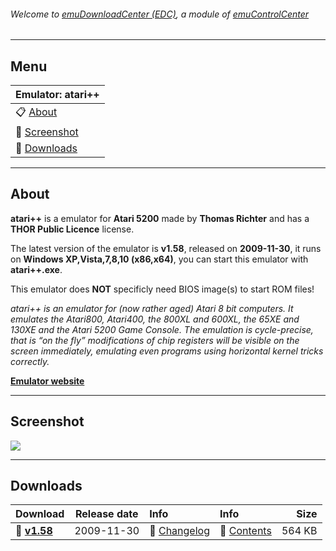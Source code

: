 ###### Welcome to [emuDownloadCenter (EDC)](https://github.com/PhoenixInteractiveNL/emuDownloadCenter/wiki/), a module of [emuControlCenter](https://github.com/PhoenixInteractiveNL/emuControlCenter/wiki/)
***
## Menu
| **Emulator: atari++** |
|:---------|
| :clipboard: [About](#about) |
| :sunrise: [Screenshot](#screenshot) |
| :floppy_disk: [Downloads](#downloads) |
***
## About
**atari++** is a emulator for **Atari 5200** made by **Thomas Richter** and has a **THOR Public Licence** license.

The latest version of the emulator is **v1.58**, released on **2009-11-30**, it runs on **Windows XP,Vista,7,8,10 (x86,x64)**, you can start this emulator with **atari++.exe**.

This emulator does **NOT** specificly need BIOS image(s) to start ROM files!

_atari++ is an emulator for (now rather aged) Atari 8 bit computers. It emulates the Atari800, Atari400, the 800XL and 600XL, the 65XE and 130XE and the Atari 5200 Game Console. The emulation is cycle-precise, that is “on the fly” modifications of chip registers will be visible on the screen immediately, emulating even programs using horizontal kernel tricks correctly._

[**Emulator website**](http://www.xl-project.com/)
***
## Screenshot
![](https://raw.githubusercontent.com/PhoenixInteractiveNL/emuDownloadCenter/master/hooks/atariplusplus/screen.jpg)
***
## Downloads
| Download | Release date  | Info       | Info       | Size       |
|:---------|:-------------:|:-----------|:-----------|-----------:|
| :floppy_disk: [**v1.58**](https://github.com/PhoenixInteractiveNL/edc-repo0001/raw/master/atariplusplus/1.58.7z) | 2009-11-30 | :page_facing_up: [Changelog](https://github.com/PhoenixInteractiveNL/edc-repo0001/blob/master/atariplusplus/1.58_changelog.txt) | :mag_right: [Contents](https://github.com/PhoenixInteractiveNL/edc-repo0001/blob/master/atariplusplus/1.58_contents.txt) | 564 KB |
